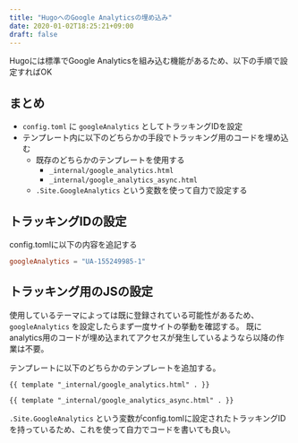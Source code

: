```yaml
---
title: "HugoへのGoogle Analyticsの埋め込み"
date: 2020-01-02T18:25:21+09:00
draft: false
---
```

Hugoには標準でGoogle Analyticsを組み込む機能があるため、以下の手順で設定すればOK

## まとめ
* `config.toml` に `googleAnalytics` としてトラッキングIDを設定
* テンプレート内に以下のどちらかの手段でトラッキング用のコードを埋め込む
  *  既存のどちらかのテンプレートを使用する
      * `_internal/google_analytics.html` 
      * `_internal/google_analytics_async.html`
  * `.Site.GoogleAnalytics` という変数を使って自力で設定する

## トラッキングIDの設定
config.tomlに以下の内容を追記する

```toml
googleAnalytics = "UA-155249985-1"
```

## トラッキング用のJSの設定
使用しているテーマによっては既に登録されている可能性があるため、
`googleAnalytics` を設定したらまず一度サイトの挙動を確認する。
既にanalytics用のコードが埋め込まれてアクセスが発生しているようなら以降の作業は不要。

テンプレートに以下のどちらかのテンプレートを追加する。

```
{{ template "_internal/google_analytics.html" . }}
```

```
{{ template "_internal/google_analytics_async.html" . }}
```

`.Site.GoogleAnalytics` という変数がconfig.tomlに設定されたトラッキングIDを持っているため、これを使って自力でコードを書いても良い。

